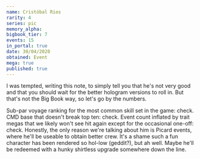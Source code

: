 ```yaml
---
name: Cristóbal Rios
rarity: 4
series: pic
memory_alpha:
bigbook_tier: 7
events: 15
in_portal: true
date: 30/04/2020
obtained: Event
mega: true
published: true
---
```


I was tempted, writing this note, to simply tell you that he's not very good and that you should wait for the better hologram versions to roll in. But that's not the Big Book way, so let's go by the numbers.

Sub-par voyage ranking for the most common skill set in the game: check. CMD base that doesn't break top ten: check. Event count inflated by trait megas that we likely won't see hit again except for the occasional one-off: check. Honestly, the only reason we're talking about him is Picard events, where he'll be useable to obtain better crew. It's a shame such a fun character has been rendered so hol-low (geddit?), but ah well. Maybe he'll be redeemed with a hunky shirtless upgrade somewhere down the line.
